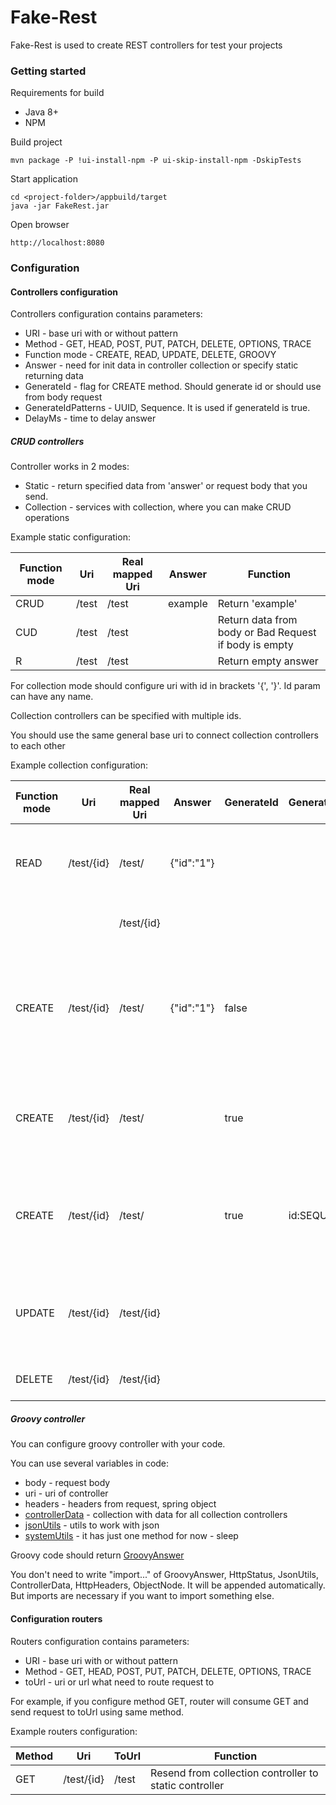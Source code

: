 # Fake-Rest

Fake-Rest is used to create REST controllers for test your projects

### Getting started

Requirements for build
- Java 8+
- NPM

Build project
```
mvn package -P !ui-install-npm -P ui-skip-install-npm -DskipTests
```

Start application
```
cd <project-folder>/appbuild/target
java -jar FakeRest.jar
```
Open browser
```
http://localhost:8080
```

### Configuration
#### Controllers configuration
Controllers configuration contains parameters:
- URI - base uri with or without pattern
- Method - GET, HEAD, POST, PUT, PATCH, DELETE, OPTIONS, TRACE
- Function mode - CREATE, READ, UPDATE, DELETE, GROOVY
- Answer - need for init data in controller collection or specify static returning data
- GenerateId - flag for CREATE method. Should generate id or should use from body request
- GenerateIdPatterns - UUID, Sequence. It is used if generateId is true.
- DelayMs - time to delay answer

##### CRUD controllers
Controller works in 2 modes:

- Static - return specified data from 'answer' or request body that you send.
- Collection - services with collection, where you can make CRUD operations

Example static configuration:

| Function mode |Uri       |Real mapped Uri|Answer        | Function                                             |
|---------------|----------|-------------- |--------------|------------------------------------------------------|
| CRUD          |/test     |/test          |example       | Return 'example'                                     |
| CUD           |/test     |/test          |              | Return data from body or Bad Request if body is empty|
| R             |/test     |/test          |              | Return empty answer                                  |

For collection mode should configure uri with id in brackets '{', '}'. Id param can have any name.

Collection controllers can be specified with multiple ids.

You should use the same general base uri to connect collection controllers to each other

Example collection configuration:

| Function mode |Uri       |Real mapped Uri|Answer        | GenerateId | GenerateIdPatterns | Function                                                                  |
|---------------|----------|-------------- |--------------|------------|--------------------|---------------------------------------------------------------------------|
| READ          |/test/{id}|/test/         |{"id":"1"}    |            |                    | Add json to collection on init. Return all records                        |
|               |          |/test/{id}     |              |            |                    | Return record by id                                                       |
| CREATE        |/test/{id}|/test/         |{"id":"1"}    | false      |                    | Add json to collection on init. Create new records. Expect id in body json|
| CREATE        |/test/{id}|/test/         |              | true       |                    | Create new record. Id "id" will be generated by uuid                      |
| CREATE        |/test/{id}|/test/         |              | true       | id:SEQUENCE        | Create new record. Id "id" will be generated by sequence                  |
| UPDATE        |/test/{id}|/test/{id}     |              |            |                    | Update record by id. Rewrite id in body json from url value               |
| DELETE        |/test/{id}|/test/{id}     |              |            |                    | Delete record by id                                                       |

##### Groovy controller
You can configure groovy controller with your code.

You can use several variables in code:
- body - request body
- uri - uri of controller
- headers - headers from request, spring object
- [controllerData](core/src/main/java/io/github/ivanrosw/fakerest/core/model/ControllerData.java) - collection with data for all collection controllers
- [jsonUtils](core/src/main/java/io/github/ivanrosw/fakerest/core/utils/JsonUtils.java) - utils to work with json
- [systemUtils](core/src/main/java/io/github/ivanrosw/fakerest/core/utils/SystemUtils.java) - it has just one method for now - sleep

Groovy code should return [GroovyAnswer](core/src/main/java/io/github/ivanrosw/fakerest/core/model/GroovyAnswer.java)

You don't need to write "import..." of GroovyAnswer, HttpStatus, JsonUtils, ControllerData, HttpHeaders, ObjectNode. It will be appended automatically.
But imports are necessary if you want to import something else.

#### Configuration routers
Routers configuration contains parameters:
- URI - base uri with or without pattern
- Method - GET, HEAD, POST, PUT, PATCH, DELETE, OPTIONS, TRACE
- toUrl - uri or url what need to route request to

For example, if you configure method GET, router will consume GET and send request to toUrl using same method.

Example routers configuration:

|Method|Uri       |ToUrl    | Function                                               |
|------|----------|---------|--------------------------------------------------------|
|GET   |/test/{id}|/test    | Resend from collection controller to static controller |
